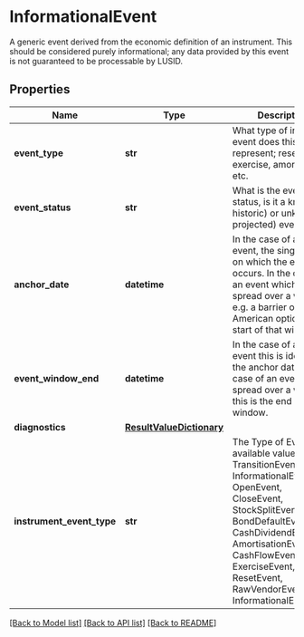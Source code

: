 # InformationalEvent

A generic event derived from the economic definition of an instrument. This should be considered purely  informational; any data provided by this event is not guaranteed to be processable by LUSID.

## Properties
Name | Type | Description | Notes
------------ | ------------- | ------------- | -------------
**event_type** | **str** | What type of internal event does this represent; reset, exercise, amortisation etc. | [readonly] 
**event_status** | **str** | What is the event status, is it a known (ie historic) or unknown (ie projected) event? | 
**anchor_date** | **datetime** | In the case of a point event, the single date on which the event occurs. In the case of an event which is  spread over a window, e.g. a barrier or American option, the start of that window. | 
**event_window_end** | **datetime** | In the case of a point event this is identical to the anchor date. In the case of an event that is spread over a window,  this is the end of that window. | [optional] [readonly] 
**diagnostics** | [**ResultValueDictionary**](ResultValueDictionary.md) |  | [optional] 
**instrument_event_type** | **str** | The Type of Event. The available values are: TransitionEvent, InformationalEvent, OpenEvent, CloseEvent, StockSplitEvent, BondDefaultEvent, CashDividendEvent, AmortisationEvent, CashFlowEvent, ExerciseEvent, ResetEvent, RawVendorEvent, InformationalErrorEvent | 

[[Back to Model list]](../README.md#documentation-for-models) [[Back to API list]](../README.md#documentation-for-api-endpoints) [[Back to README]](../README.md)


